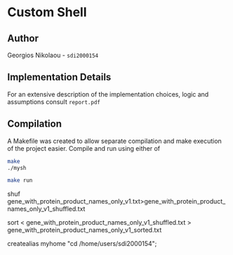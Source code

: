 # Custom Shell

## Author

Georgios Nikolaou - `sdi2000154`

## Implementation Details

For an extensive description of the implementation choices, logic and assumptions consult `report.pdf`


## Compilation

A Makefile was created to allow separate compilation and make execution of the project easier.
Compile and run using either of
```bash
make 
./mysh
```
```bash
make run
```


shuf gene_with_protein_product_names_only_v1.txt>gene_with_protein_product_names_only_v1_shuffled.txt

sort < gene_with_protein_product_names_only_v1_shuffled.txt > gene_with_protein_product_names_only_v1_sorted.txt

createalias myhome "cd /home/users/sdi2000154";
